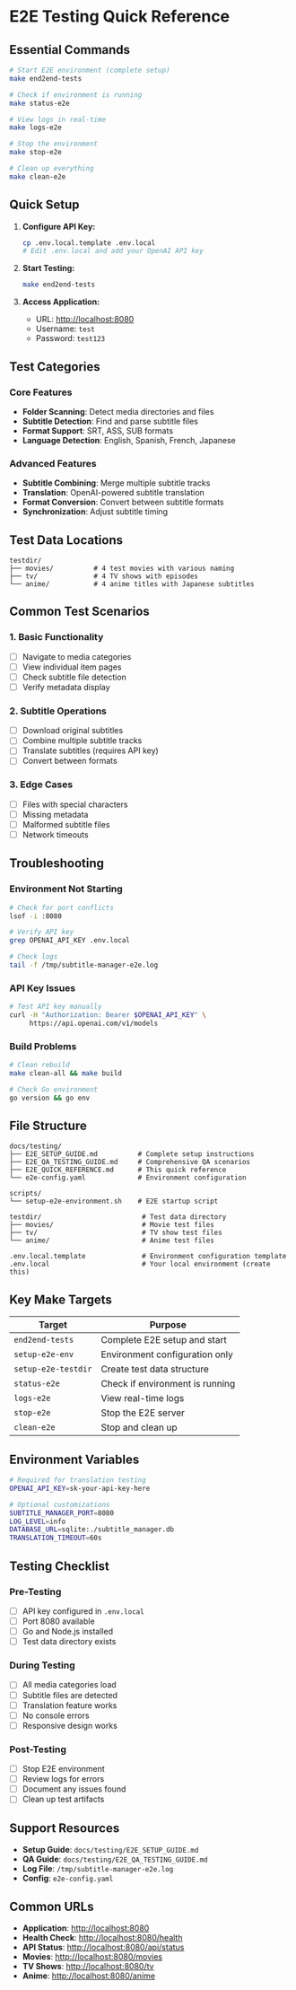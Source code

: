 <!-- file: docs/testing/E2E_QUICK_REFERENCE.md -->
<!-- version: 1.0.0 -->
<!-- guid: e2e-quick-ref-abcd-1234-5678-9012 -->

# E2E Testing Quick Reference

## Essential Commands

```bash
# Start E2E environment (complete setup)
make end2end-tests

# Check if environment is running
make status-e2e

# View logs in real-time
make logs-e2e

# Stop the environment
make stop-e2e

# Clean up everything
make clean-e2e
```

## Quick Setup

1. **Configure API Key:**

   ```bash
   cp .env.local.template .env.local
   # Edit .env.local and add your OpenAI API key
   ```

2. **Start Testing:**

   ```bash
   make end2end-tests
   ```

3. **Access Application:**
   - URL: <http://localhost:8080>
   - Username: `test`
   - Password: `test123`

## Test Categories

### Core Features

- **Folder Scanning**: Detect media directories and files
- **Subtitle Detection**: Find and parse subtitle files
- **Format Support**: SRT, ASS, SUB formats
- **Language Detection**: English, Spanish, French, Japanese

### Advanced Features

- **Subtitle Combining**: Merge multiple subtitle tracks
- **Translation**: OpenAI-powered subtitle translation
- **Format Conversion**: Convert between subtitle formats
- **Synchronization**: Adjust subtitle timing

## Test Data Locations

```
testdir/
├── movies/          # 4 test movies with various naming
├── tv/              # 4 TV shows with episodes
└── anime/           # 4 anime titles with Japanese subtitles
```

## Common Test Scenarios

### 1. Basic Functionality

- [ ] Navigate to media categories
- [ ] View individual item pages
- [ ] Check subtitle file detection
- [ ] Verify metadata display

### 2. Subtitle Operations

- [ ] Download original subtitles
- [ ] Combine multiple subtitle tracks
- [ ] Translate subtitles (requires API key)
- [ ] Convert between formats

### 3. Edge Cases

- [ ] Files with special characters
- [ ] Missing metadata
- [ ] Malformed subtitle files
- [ ] Network timeouts

## Troubleshooting

### Environment Not Starting

```bash
# Check for port conflicts
lsof -i :8080

# Verify API key
grep OPENAI_API_KEY .env.local

# Check logs
tail -f /tmp/subtitle-manager-e2e.log
```

### API Key Issues

```bash
# Test API key manually
curl -H "Authorization: Bearer $OPENAI_API_KEY" \
     https://api.openai.com/v1/models
```

### Build Problems

```bash
# Clean rebuild
make clean-all && make build

# Check Go environment
go version && go env
```

## File Structure

```
docs/testing/
├── E2E_SETUP_GUIDE.md          # Complete setup instructions
├── E2E_QA_TESTING_GUIDE.md     # Comprehensive QA scenarios
├── E2E_QUICK_REFERENCE.md      # This quick reference
└── e2e-config.yaml             # Environment configuration

scripts/
└── setup-e2e-environment.sh    # E2E startup script

testdir/                         # Test data directory
├── movies/                      # Movie test files
├── tv/                          # TV show test files
└── anime/                       # Anime test files

.env.local.template              # Environment configuration template
.env.local                       # Your local environment (create this)
```

## Key Make Targets

| Target              | Purpose                         |
| ------------------- | ------------------------------- |
| `end2end-tests`     | Complete E2E setup and start    |
| `setup-e2e-env`     | Environment configuration only  |
| `setup-e2e-testdir` | Create test data structure      |
| `status-e2e`        | Check if environment is running |
| `logs-e2e`          | View real-time logs             |
| `stop-e2e`          | Stop the E2E server             |
| `clean-e2e`         | Stop and clean up               |

## Environment Variables

```bash
# Required for translation testing
OPENAI_API_KEY=sk-your-api-key-here

# Optional customizations
SUBTITLE_MANAGER_PORT=8080
LOG_LEVEL=info
DATABASE_URL=sqlite:./subtitle_manager.db
TRANSLATION_TIMEOUT=60s
```

## Testing Checklist

### Pre-Testing

- [ ] API key configured in `.env.local`
- [ ] Port 8080 available
- [ ] Go and Node.js installed
- [ ] Test data directory exists

### During Testing

- [ ] All media categories load
- [ ] Subtitle files are detected
- [ ] Translation feature works
- [ ] No console errors
- [ ] Responsive design works

### Post-Testing

- [ ] Stop E2E environment
- [ ] Review logs for errors
- [ ] Document any issues found
- [ ] Clean up test artifacts

## Support Resources

- **Setup Guide**: `docs/testing/E2E_SETUP_GUIDE.md`
- **QA Guide**: `docs/testing/E2E_QA_TESTING_GUIDE.md`
- **Log File**: `/tmp/subtitle-manager-e2e.log`
- **Config**: `e2e-config.yaml`

## Common URLs

- **Application**: <http://localhost:8080>
- **Health Check**: <http://localhost:8080/health>
- **API Status**: <http://localhost:8080/api/status>
- **Movies**: <http://localhost:8080/movies>
- **TV Shows**: <http://localhost:8080/tv>
- **Anime**: <http://localhost:8080/anime>
